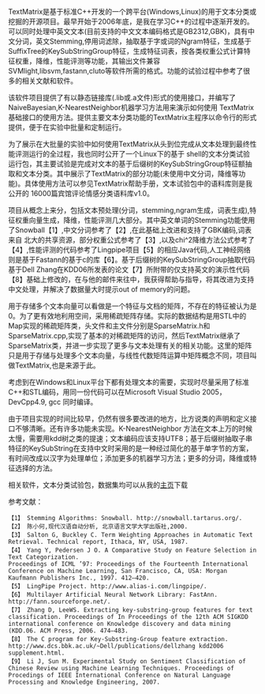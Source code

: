 TextMatrix是基于标准C++开发的一个跨平台(Windows,Linux)的用于文本分类或挖掘的开源项目。最早开始于2006年底，是我在学习C++的过程中逐渐开发的。
可以同时处理中英文文本(目前支持的中文文本编码格式是GB2312,GBK)，具有中文分词，英文Stemming,停用词滤除，抽取基于字或词的Ngram特征，生成基于SuffixTree的KeySubStringGroup特征，生成特征词表，按各类权重公式计算特征权重，降维，性能评测等功能，其输出文件兼容SVMlight,libsvm,fastann,cluto等软件所需的格式。功能的试验过程中参考了很多的相关文献和软件。

该软件项目提供了有以静态链接库(.lib或.a文件)形式的使用接口，并编写了NaiveBayesian,K-NearestNeighbor机器学习方法用来演示如何使用 TextMatrix基础接口的使用方法。提供主要文本分类功能的TextMatrix主程序以命令行的形式提供，便于在实验中批量和定制运行。

为了展示在大批量的实验中如何使用TextMatrix从头到位完成从文本处理到最终性能评测运行的全过程，我也同时公开了一个Linux下的基于 shell的文本分类试验运行包，其主要试验是完成对文本的基于后缀树的KeySubStringGroup特征额抽取和文本分类。其中展示了TextMatrix的部分功能(未使用中文分词，降维等功能)。具体使用方法可以参见TextMatrix帮助手册，文本试验包中的语料库则是我公开的 16000篇宾馆评论情感分类语料库v1.0。

项目从概念上来分，包括文本预处理(分词，stemming,ngram生成，词表生成),特征权重向量生成，降维，性能评测几大部分。其中英文单词的Stemming功能使用了Snowball【1】,中文分词参考了【2】,在此基础上改进和支持了GBK编码,词表来自 北大的共享资源，部分权重公式参考了【3】,以及chi^2降维方法公式参考了【4】,性能评测的代码参考了Lingpipe项目【5】的相应Java代码,人工神经网络则是基于Fastann的基于c的库【6】。基于后缀树的KeySubStringGroup抽取代码基于Dell Zhang在KDD06所发表的论文【7】所附带的仅支持英文的演示性代码【8】基础上修改的，在与他的邮件来往中，我获得帮助与指导，将其改进为支持中文处理，并解决了数据量大时提示out of memory的问题。

用于存储多个文本向量可以看做是一个特征与文档的矩阵，不存在的特征被认为是0。为了更有效地利用空间，采用稀疏矩阵存储。实际的数据结构是用STL中的Map实现的稀疏矩阵类，头文件和主文件分别是SparseMatrix.h和SparseMatrix.cpp,实现了基本的对稀疏矩阵的访问，然后TextMatrix继承了SparseMatrix类，并进一步实现了更多与文本处理有关的相关功能。这里的矩阵只是用于存储与处理多个文本向量，与线性代数矩阵运算中矩阵概念不同，项目叫做TextMatrix,也是来源于此。

考虑到在Windows和Linux平台下都有处理文本的需要，实现时尽量采用了标准C++和STL编码，用同一份代码可以在Microsoft Visual Studio 2005，DevCpp4.9, gcc 同时编译。

由于项目实现的时间比较早，仍然有很多要改进的地方，比方说类的声明和定义接口不够清晰。还有许多功能未实现。K-NearestNeighbor 方法在文本上万的时候太慢，需要用kdd树之类的提速；文本编码应该支持UTF8；基于后缀树抽取子串特征的KeySubString在支持中文时采用的是一种经过简化的基于单字节的方案，有时间改成以汉字为处理单位；添加更多的机器学习方法；更多的分词，降维或特征选择的方法。

相关软件，文本分类试验包，数据集均可以从我的[主页](http://nlp.csai.tsinghua.edu.cn/~lj/)下载

参考文献：
```
【1】 Stemming Algorithms: Snowball. http://snowball.tartarus.org/. 
【2】 陈小何,现代汉语自动分析, 北京语言文学大学出版社,2000. 
【3】 Salton G, Buckley C. Term Weighting Approaches in Automatic Text Retrieval. Technical report, Ithaca, NY, USA, 1987. 
【4】 Yang Y, Pedersen J O. A Comparative Study on Feature Selection in Text Categorization. 
Proceedings of ICML ’97: Proceedings of the Fourteenth International Conference on Machine Learning, San Francisco, CA, USA: Morgan Kaufmann Publishers Inc., 1997. 412–420. 
【5】 LingPipe Project. http://www.alias-i.com/lingpipe/. 
【6】 Multilayer Artificial Neural Network Library: FastAnn. http://fann.sourceforge.net/. 
【7】 Zhang D, LeeWS. Extracting key-substring-group features for text classification. Proceedings of In Proceedings of the 12th ACM SIGKDD international conference on Knowledge discovery and data mining (KDD.06. ACM Press, 2006. 474–483.
【8】 The C program for Key-Substring-Group feature extraction. http://www.dcs.bbk.ac.uk/~Dell/publications/dellzhang kdd2006 supplement.html. 
【9】 Li J, Sun M. Experimental Study on Sentiment Classification of Chinese Review using Machine Learning Techniques. Proceedings of Procedings of IEEE International Conference on Natural Language Processing and Knowledge Engineering, 2007.
```